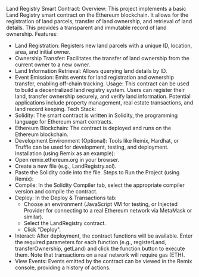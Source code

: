 Land Registry Smart Contract: 
Overview:
This project implements a basic Land Registry smart contract on the Ethereum blockchain. It allows for the registration of land parcels, transfer of land ownership, and retrieval of land details.  This provides a transparent and immutable record of land ownership.
Features:
 * Land Registration:  Registers new land parcels with a unique ID, location, area, and initial owner.
 * Ownership Transfer:  Facilitates the transfer of land ownership from the current owner to a new owner.
 * Land Information Retrieval:  Allows querying land details by ID.
 * Event Emission: Emits events for land registration and ownership transfer, enabling off-chain tracking.
Usage:
This contract can be used to build a decentralized land registry system.  Users can register their land, transfer ownership securely, and verify land information.  Potential applications include property management, real estate transactions, and land record keeping.
Tech Stack:
 * Solidity:  The smart contract is written in Solidity, the programming language for Ethereum smart contracts.
 * Ethereum Blockchain: The contract is deployed and runs on the Ethereum blockchain.
 * Development Environment (Optional):  Tools like Remix, Hardhat, or Truffle can be used for development, testing, and deployment.
Installation (using Remix as an example):
 * Open remix.ethereum.org in your browser.
 * Create a new file (e.g., LandRegistry.sol).
 * Paste the Solidity code into the file.
Steps to Run the Project (using Remix):
 * Compile: In the Solidity Compiler tab, select the appropriate compiler version and compile the contract.
 * Deploy: In the Deploy & Transactions tab:
   * Choose an environment (JavaScript VM for testing, or Injected Provider for connecting to a real Ethereum network via MetaMask or similar).
   * Select the LandRegistry contract.
   * Click "Deploy".
 * Interact: After deployment, the contract functions will be available.  Enter the required parameters for each function (e.g., registerLand, transferOwnership, getLand) and click the function button to execute them.  Note that transactions on a real network will require gas (ETH).
 * View Events: Events emitted by the contract can be viewed in the Remix console, providing a history of actions.
 
